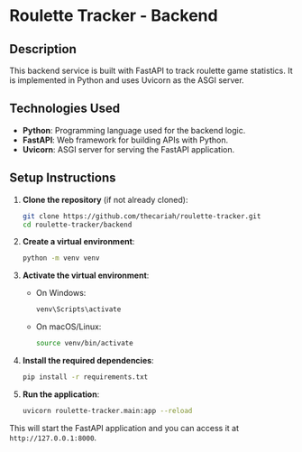 # Roulette Tracker - Backend

## Description

This backend service is built with FastAPI to track roulette game statistics. It is implemented in Python and uses Uvicorn as the ASGI server.

## Technologies Used

- **Python**: Programming language used for the backend logic.
- **FastAPI**: Web framework for building APIs with Python.
- **Uvicorn**: ASGI server for serving the FastAPI application.

## Setup Instructions

1. **Clone the repository** (if not already cloned):
    ```sh
    git clone https://github.com/thecariah/roulette-tracker.git
    cd roulette-tracker/backend
    ```

2. **Create a virtual environment**:
    ```sh
    python -m venv venv
    ```

3. **Activate the virtual environment**:
    - On Windows:
        ```sh
        venv\Scripts\activate
        ```
    - On macOS/Linux:
        ```sh
        source venv/bin/activate
        ```

4. **Install the required dependencies**:
    ```sh
    pip install -r requirements.txt
    ```

5. **Run the application**:
    ```sh
    uvicorn roulette-tracker.main:app --reload
    ```

This will start the FastAPI application and you can access it at `http://127.0.0.1:8000`.
